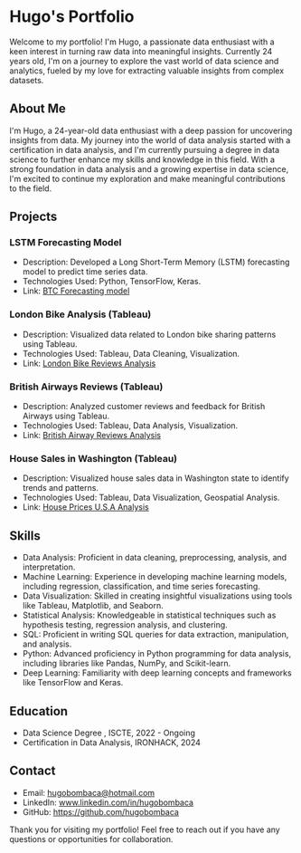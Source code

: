 # Hugo's Portfolio

Welcome to my portfolio! I'm Hugo, a passionate data enthusiast with a keen interest in turning raw data into meaningful insights. Currently 24 years old, I'm on a journey to explore the vast world of data science and analytics, fueled by my love for extracting valuable insights from complex datasets.

## About Me
I'm Hugo, a 24-year-old data enthusiast with a deep passion for uncovering insights from data. My journey into the world of data analysis started with a certification in data analysis, and I'm currently pursuing a degree in data science to further enhance my skills and knowledge in this field. With a strong foundation in data analysis and a growing expertise in data science, I'm excited to continue my exploration and make meaningful contributions to the field.

## Projects
### LSTM Forecasting Model
- Description: Developed a Long Short-Term Memory (LSTM) forecasting model to predict time series data.
- Technologies Used: Python, TensorFlow, Keras.
- Link: [BTC Forecasting model](https://github.com/hugobombaca/btc-trading-bot)

### London Bike Analysis (Tableau)
- Description: Visualized data related to London bike sharing patterns using Tableau.
- Technologies Used: Tableau, Data Cleaning, Visualization.
- Link: [London Bike Reviews Analysis](https://github.com/hugobombaca/London-Bike-Rides-Analysis)

### British Airways Reviews (Tableau)
- Description: Analyzed customer reviews and feedback for British Airways using Tableau.
- Technologies Used: Tableau, Data Analysis, Visualization.
- Link: [British Airway Reviews Analysis](https://github.com/hugobombaca/British-Airways-Reviews-Analysis)

### House Sales in Washington (Tableau)
- Description: Visualized house sales data in Washington state to identify trends and patterns.
- Technologies Used: Tableau, Data Visualization, Geospatial Analysis.
- Link: [House Prices U.S.A Analysis](https://github.com/hugobombaca/House-Sales-USA)

## Skills
- Data Analysis: Proficient in data cleaning, preprocessing, analysis, and interpretation.
- Machine Learning: Experience in developing machine learning models, including regression, classification, and time series forecasting.
- Data Visualization: Skilled in creating insightful visualizations using tools like Tableau, Matplotlib, and Seaborn.
- Statistical Analysis: Knowledgeable in statistical techniques such as hypothesis testing, regression analysis, and clustering.
- SQL: Proficient in writing SQL queries for data extraction, manipulation, and analysis.
- Python: Advanced proficiency in Python programming for data analysis, including libraries like Pandas, NumPy, and Scikit-learn.
- Deep Learning: Familiarity with deep learning concepts and frameworks like TensorFlow and Keras.

## Education
- Data Science Degree , ISCTE, 2022 - Ongoing
- Certification in Data Analysis, IRONHACK, 2024

## Contact
- Email: hugobombaca@hotmail.com
- LinkedIn: www.linkedin.com/in/hugobombaca
- GitHub: https://github.com/hugobombaca

Thank you for visiting my portfolio! Feel free to reach out if you have any questions or opportunities for collaboration.

